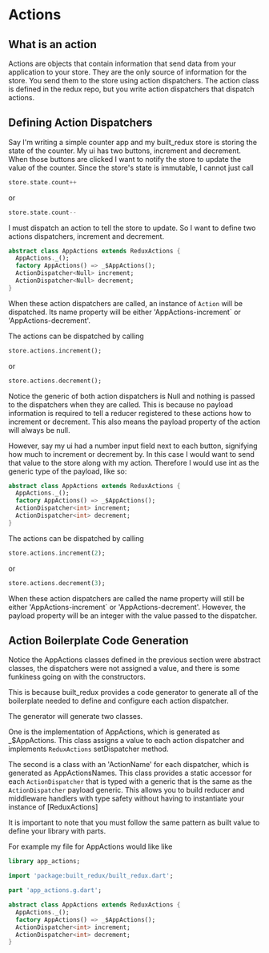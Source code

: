 # Actions

## What is an action

Actions are objects that contain information that send data from your application to your store. They are the only source of information for the store. You send them to the store using action dispatchers. The action class is defined in the redux repo, but you write action dispatchers that dispatch actions.

## Defining Action Dispatchers

Say I'm writing a simple counter app and my built_redux store is storing the state of the counter. My ui has two buttons, increment and decrement. When those buttons are clicked I want to notify the store to update the value of the counter. Since the store's state is immutable, I cannot just call

```dart
store.state.count++
```

or

```dart
store.state.count--
```

I must dispatch an action to tell the store to update. So I want to define two actions dispatchers, increment and decrement.

```dart
abstract class AppActions extends ReduxActions {
  AppActions._();
  factory AppActions() => _$AppActions();
  ActionDispatcher<Null> increment;
  ActionDispatcher<Null> decrement;
}
```

When these action dispatchers are called, an instance of `Action` will be dispatched. Its name property will be either 'AppActions-increment` or 'AppActions-decrement'.

The actions can be dispatched by calling

```dart
store.actions.increment();
```

or

```dart
store.actions.decrement();
```

Notice the generic of both action dispatchers is Null and nothing is passed to the dispatchers when they are called. This is because no payload information is required to tell a reducer registered to these actions how to increment or decrement. This also means the payload property of the action will always be null.

However, say my ui had a number input field next to each button, signifying how much to increment or decrement by. In this case I would want to send that value to the store along with my action. Therefore I would use int as the generic type of the payload, like so:

```dart
abstract class AppActions extends ReduxActions {
  AppActions._();
  factory AppActions() => _$AppActions();
  ActionDispatcher<int> increment;
  ActionDispatcher<int> decrement;
}
```

The actions can be dispatched by calling

```dart
store.actions.increment(2);
```

or

```dart
store.actions.decrement(3);
```

When these action dispatchers are called the name property will still be either 'AppActions-increment` or 'AppActions-decrement'. However, the payload property will be an integer with the value passed to the dispatcher.

## Action Boilerplate Code Generation

Notice the AppActions classes defined in the previous section were abstract classes, the dispatchers were not assigned a value, and there is some funkiness going on with the constructors.

This is because built_redux provides a code generator to generate all of the boilerplate needed to define and configure each action dispatcher.

The generator will generate two classes.

One is the implementation of AppActions, which is generated as _$AppActions. This class assigns a value to each action dispatcher and implements `ReduxActions` setDispatcher method.

The second is a class with an 'ActionName' for each dispatcher, which is generated as AppActionsNames. This class provides a static accessor for each `ActionDispatcher` that is typed with a generic that is the same as the `ActionDispatcher` payload generic. This allows you to build reducer and middleware handlers with type safety without having to instantiate your instance of [ReduxActions]

It is important to note that you must follow the same pattern as built value to define your library with parts.

For example my file for AppActions would like like

```dart
library app_actions;

import 'package:built_redux/built_redux.dart';

part 'app_actions.g.dart';

abstract class AppActions extends ReduxActions {
  AppActions._();
  factory AppActions() => _$AppActions();
  ActionDispatcher<int> increment;
  ActionDispatcher<int> decrement;
}
```